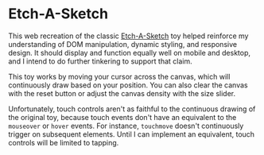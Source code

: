 # Etch-A-Sketch

This web recreation of the classic [Etch-A-Sketch](https://en.wikipedia.org/wiki/Etch_A_Sketch) toy helped reinforce my understanding of DOM manipulation, dynamic styling, and responsive design. It should display and function equally well on mobile and desktop, and I intend to do further tinkering to support that claim.

This toy works by moving your cursor across the canvas, which will continuously draw based on your position. You can also clear the canvas with the reset button or adjust the canvas density with the size slider.

Unfortunately, touch controls aren't as faithful to the continuous drawing of the original toy, because touch events don't have an equivalent to the `mouseover` or `hover` events. For instance, `touchmove` doesn't continuously trigger on subsequent elements. Until I can implement an equivalent, touch controls will be limited to tapping.
